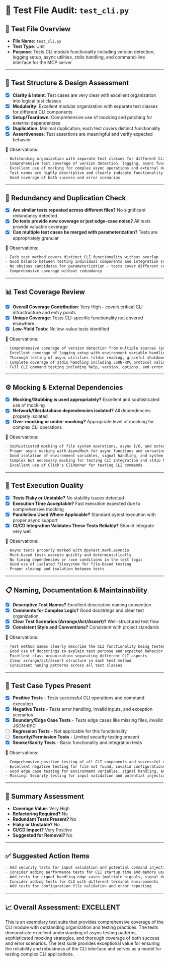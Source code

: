# 🧪 Test File Audit: `test_cli.py`

## 📌 **Test File Overview**

* **File Name**: `test_cli.py`
* **Test Type**: Unit
* **Purpose**: Tests CLI module functionality including version detection, logging setup, async utilities, stdio handling, and command-line interface for the MCP server

---

## 🧱 **Test Structure & Design Assessment**

* [x] **Clarity & Intent**: Test cases are very clear with excellent organization into logical test classes
* [x] **Modularity**: Excellent modular organization with separate test classes for different CLI components
* [x] **Setup/Teardown**: Comprehensive use of mocking and patching for external dependencies
* [x] **Duplication**: Minimal duplication; each test covers distinct functionality
* [x] **Assertiveness**: Test assertions are meaningful and verify expected behavior

📝 Observations:

```markdown
- Outstanding organization with separate test classes for different CLI aspects
- Comprehensive test coverage of version detection, logging, async functions, stdio handling, and CLI commands
- Excellent use of mocking for complex async operations and external dependencies
- Test names are highly descriptive and clearly indicate functionality being tested
- Good coverage of both success and error scenarios
```

---

## 🔁 **Redundancy and Duplication Check**

* [x] **Are similar tests repeated across different files?** No significant redundancy detected
* [x] **Do tests provide new coverage or just edge-case noise?** All tests provide valuable coverage
* [x] **Can multiple test cases be merged with parameterization?** Tests are appropriately granular

📝 Observations:

```markdown
- Each test method covers distinct CLI functionality without overlap
- Good balance between testing individual components and integration scenarios
- No obvious candidates for parameterization - tests cover different code paths and scenarios
- Comprehensive coverage without redundancy
```

---

## 📊 **Test Coverage Review**

* [x] **Overall Coverage Contribution**: Very High - covers critical CLI infrastructure and entry points
* [x] **Unique Coverage**: Tests CLI-specific functionality not covered elsewhere
* [x] **Low-Yield Tests**: No low-value tests identified

📝 Observations:

```markdown
- Comprehensive coverage of version detection from multiple sources (package dir, workspace root)
- Excellent coverage of logging setup with environment variable handling
- Thorough testing of async utilities (stdin reading, graceful shutdown)
- Complete coverage of stdio handling including JSON-RPC protocol validation
- Full CLI command testing including help, version, options, and error handling
```

---

## ⚙️ **Mocking & External Dependencies**

* [x] **Mocking/Stubbing is used appropriately?** Excellent and sophisticated use of mocking
* [x] **Network/file/database dependencies isolated?** All dependencies properly isolated
* [x] **Over-mocking or under-mocking?** Appropriate level of mocking for complex CLI operations

📝 Observations:

```markdown
- Sophisticated mocking of file system operations, async I/O, and external modules
- Proper async mocking with AsyncMock for async functions and coroutines
- Good isolation of environment variables, signal handling, and system calls
- Complex but necessary mocking for testing CLI integration and stdio handling
- Excellent use of Click's CliRunner for testing CLI commands
```

---

## 🚦 **Test Execution Quality**

* [x] **Tests Flaky or Unstable?** No stability issues detected
* [x] **Execution Time Acceptable?** Fast execution expected due to comprehensive mocking
* [x] **Parallelism Used Where Applicable?** Standard pytest execution with proper async support
* [x] **CI/CD Integration Validates These Tests Reliably?** Should integrate very well

📝 Observations:

```markdown
- Async tests properly marked with @pytest.mark.asyncio
- Mock-based tests execute quickly and deterministically
- No timing dependencies or race conditions in the test logic
- Good use of isolated filesystem for file-based testing
- Proper cleanup and isolation between tests
```

---

## 📋 **Naming, Documentation & Maintainability**

* [x] **Descriptive Test Names?** Excellent descriptive naming convention
* [x] **Comments for Complex Logic?** Good docstrings and clear test organization
* [x] **Clear Test Scenarios (Arrange/Act/Assert)?** Well-structured test flow
* [x] **Consistent Style and Conventions?** Consistent with project standards

📝 Observations:

```markdown
- Test method names clearly describe the CLI functionality being tested
- Good use of docstrings to explain test purpose and expected behavior
- Excellent class organization separating different CLI aspects
- Clear arrange/act/assert structure in each test method
- Consistent naming patterns across all test classes
```

---

## 🧪 **Test Case Types Present**

* [x] **Positive Tests** - Tests successful CLI operations and command execution
* [x] **Negative Tests** - Tests error handling, invalid inputs, and exception scenarios
* [x] **Boundary/Edge Case Tests** - Tests edge cases like missing files, invalid JSON-RPC
* [ ] **Regression Tests** - Not applicable for this functionality
* [ ] **Security/Permission Tests** - Limited security testing present
* [x] **Smoke/Sanity Tests** - Basic functionality and integration tests

📝 Observations:

```markdown
- Comprehensive positive testing of all CLI components and successful operations
- Excellent negative testing for file not found, invalid configurations, and parsing errors
- Good edge case testing for environment variables, signal handling, and async operations
- Missing: Security testing for input validation and potential injection attacks
```

---

## 🏁 **Summary Assessment**

* **Coverage Value**: Very High
* **Refactoring Required?** No
* **Redundant Tests Present?** No
* **Flaky or Unstable?** No
* **CI/CD Impact?** Very Positive
* **Suggested for Removal?** No

---

## ✅ Suggested Action Items

```markdown
- Add security tests for input validation and potential command injection
- Consider adding performance tests for CLI startup time and memory usage
- Add tests for signal handling edge cases (multiple signals, signal during shutdown)
- Consider adding tests for CLI with different terminal environments
- Add tests for configuration file validation and error reporting
```

---

## 📈 **Overall Assessment: EXCELLENT**

This is an exemplary test suite that provides comprehensive coverage of the CLI module with outstanding organization and testing practices. The tests demonstrate excellent understanding of async testing patterns, sophisticated mocking strategies, and thorough coverage of both success and error scenarios. The test suite provides exceptional value for ensuring the reliability and robustness of the CLI interface and serves as a model for testing complex CLI applications.
